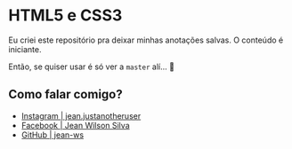 <h1><strong>HTML5 e CSS3</strong></h1>
            <p>Eu criei este repositório pra deixar minhas anotações salvas. O conteúdo é iniciante.</p>
            <p>Então, se quiser usar é só ver a <code>master</code> alí... 🙂</p>

<h2>Como falar comigo?</h2>
            <ul>
                <li><a href="https://www.instagram.com/jean.justanotheruser/" target="external">Instagram | jean.justanotheruser</a></li>
                <li><a href="https://www.facebook.com/profile.php?id=100071531963286" target="external">Facebook | Jean Wilson Silva</a></li>
                <li><a href="https://github.com/jean-ws" target="external">GitHub | jean-ws</a></li>
            </ul>
            
